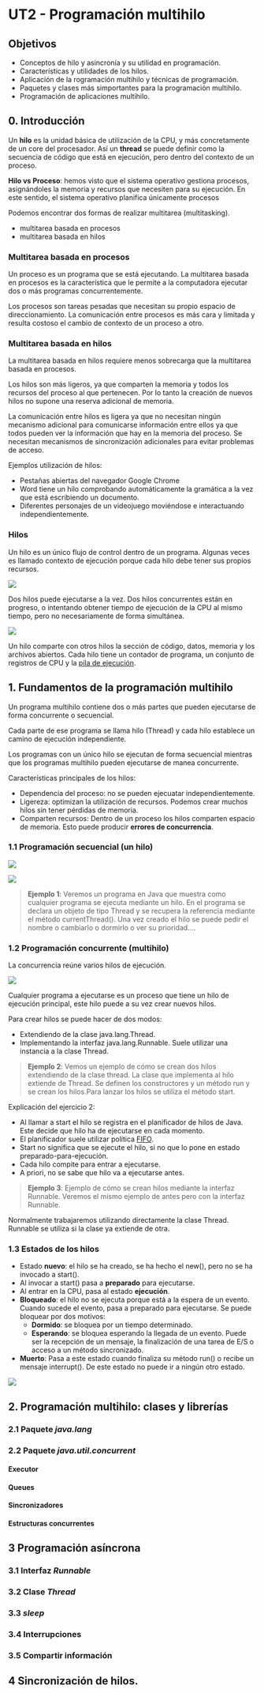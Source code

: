 # UT2 - Programación multihilo

## Objetivos

- Conceptos de hilo y asincronía y su utilidad en programación.
- Características y utilidades de los hilos.
- Aplicación de la rogramación multihilo y técnicas de programación.
- Paquetes y clases más simportantes para la programación multihilo.
- Programación de aplicaciones multihilo.

## 0. Introducción

Un __hilo__ es la unidad básica de utilización de la CPU, y más concretamente de un core del procesador. Así un __thread__ se puede definir como la secuencia de código que está en ejecución, pero dentro del contexto de un proceso.

__Hilo vs Proceso__: hemos visto que el sistema operativo gestiona procesos, asignándoles la memoria y recursos que necesiten para su ejecución. En este sentido, el sistema operativo planifica únicamente procesos

Podemos encontrar dos formas de realizar multitarea (multitasking). 
- multitarea basada en procesos
- multitarea basada en hilos

### Multitarea basada en procesos

Un proceso es un programa que se está ejecutando. La multitarea basada en procesos es la característica que le permite a la computadora ejecutar dos o más programas concurrentemente. 

Los procesos son tareas pesadas que necesitan su propio espacio de direccionamiento. La comunicación entre procesos es más cara y limitada y resulta costoso el cambio de contexto de un proceso a otro. 

### Multitarea basada en hilos

La multitarea basada en hilos requiere menos sobrecarga que la multitarea basada en procesos. 

Los hilos son más ligeros, ya que comparten la memoria y todos los recursos del proceso al que pertenecen. Por lo tanto la creación de nuevos hilos no supone una reserva adicional de memoria.

La comunicación entre hilos es ligera ya que no necesitan ningún mecanismo adicional para comunicarse información entre ellos ya que todos pueden ver la información que hay en la memoria del proceso. 
Se necesitan mecanismos de sincronización adicionales para evitar problemas de acceso.

Ejemplos utilización de hilos:
- Pestañas abiertas del navegador Google Chrome
- Word tiene un hilo comprobando automáticamente la gramática a la vez que está escribiendo un documento.
- Diferentes personajes de un videojuego moviéndose e interactuando independientemente.

### Hilos

Un hilo es un único flujo de control dentro de un programa. Algunas veces es llamado contexto de ejecución porque cada hilo debe tener sus propios recursos.

![](img/hilo.png)

Dos hilos puede ejecutarse a la vez. Dos hilos concurrentes están en progreso, o intentando obtener tiempo de ejecución de la CPU al mismo tiempo, pero no necesariamente de forma simultánea.

![](img/DosHilos.png)

Un hilo comparte con otros hilos la sección de código, datos, memoria y los archivos abiertos.
Cada hilo tiene un contador de programa, un conjunto de registros de CPU y la [pila de ejecución](https://es.wikipedia.org/wiki/Pila_de_llamadas).

## 1. Fundamentos de la programación multihilo

Un programa multihilo contiene dos o más partes que pueden ejecutarse de forma concurrente o secuencial.

Cada parte de ese programa se llama hilo (Thread) y cada hilo establece un camino de ejecución independiente.

Los programas con un único hilo se ejecutan de forma secuencial mientras que los programas multihilo pueden ejecutarse de manea concurrente.

Características principales de los hilos:
- Dependencia del proceso: no se pueden ejecuatar independientemente.
- Ligereza: optimizan la utilización de recursos. Podemos crear muchos hilos sin tener pérdidas de memoria.
- Comparten recursos: Dentro de un proceso los hilos comparten espacio de memoria. Esto puede producir __errores de concurrencia__.

### 1.1 Programación secuencial (un hilo)

![](img/SecuencialJava.png)

![](img/SecuencialJava2.png)

> __Ejemplo 1__: Veremos un programa en Java que muestra como cualquier programa se ejecuta mediante un hilo. En el programa se declara un objeto de tipo Thread y se recupera la referencia mediante el método currentThread(). Una vez creado el hilo se puede pedir el nombre o cambiarlo o dormirlo o ver su prioridad…. 

### 1.2 Programación concurrente (multihilo)

La concurrencia reúne varios hilos de ejecución.

![](img/ConcurrenteJava.png)

Cualquier programa a ejecutarse es un proceso que tiene un hilo de ejecución principal, este hilo puede a su vez crear nuevos hilos.

Para crear hilos se puede hacer de dos modos:
- Extendiendo de la clase java.lang.Thread.
- Implementando la interfaz java.lang.Runnable. Suele utilizar una instancia a la clase Thread.

> __Ejemplo 2__: Vemos un ejemplo de cómo se crean dos hilos extendiendo de la clase thread. La clase que implementa al hilo extiende de Thread. Se definen los constructores y un método run y se crean los hilos.Para lanzar los hilos se utiliza el método start.

Explicación del ejercicio 2:

- Al llamar a start el hilo se registra en el planificador de hilos de Java. Este decide que hilo ha de ejecutarse en cada momento.
- El planificador suele utilizar política [FIFO](https://es.wikipedia.org/wiki/First_in,_first_out).
- Start no significa que se ejecute el hilo, si no que lo pone en estado preparado-para-ejecución.
- Cada hilo compite para entrar a ejecutarse.
- A priori, no se sabe que hilo va a ejecutarse antes.

> __Ejemplo 3__: Ejemplo de cómo se crean hilos mediante la interfaz Runnable. Veremos el mismo ejemplo de antes pero con la interfaz Runnable.

Normalmente trabajaremos utilizando directamente la clase Thread. Runnable se utiliza si la clase ya extiende de otra. 

### 1.3 Estados de los hilos

- Estado __nuevo__: el hilo se ha creado, se ha hecho el new(), pero no se ha invocado a start().
- Al invocar a start() pasa a __preparado__ para ejecutarse.
- Al entrar en la CPU, pasa al estado __ejecución__.
- __Bloqueado__: el hilo no se ejecuta porque está a la espera de un evento. Cuando sucede el evento, pasa a preparado para ejecutarse. Se puede bloquear por dos motivos:
    - __Dormido__: se bloquea por un tiempo determinado.
    - __Esperando__: se bloquea esperando la llegada de un evento. Puede ser la recepción de un mensaje, la finalización de una tarea de E/S o acceso a un método sincronizado.
- __Muerto__: Pasa a este estado cuando finaliza su método run() o recibe un mensaje interrupt(). De este estado no puede ir a ningún otro estado.

![](img/estadosHilo.png)

## 2. Programación multihilo: clases y librerías

### 2.1 Paquete _java.lang_

### 2.2 Paquete _java.util.concurrent_

#### Executor

#### Queues

#### Sincronizadores

#### Estructuras concurrentes

## 3 Programación asíncrona

### 3.1 Interfaz _Runnable_

### 3.2 Clase _Thread_

### 3.3 _sleep_

### 3.4 Interrupciones

### 3.5 Compartir información

## 4 Sincronización de hilos.
